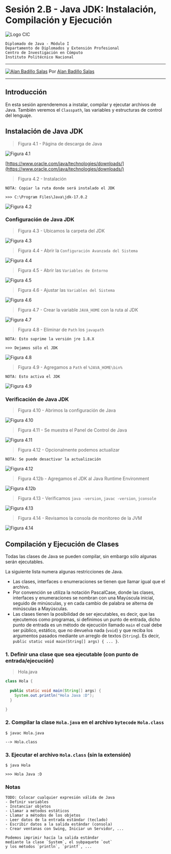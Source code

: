 # Sesión 2.B - Java JDK: Instalación, Compilación y Ejecución

![Logo CIC](./figuras/logo.png)

    Diplomado de Java - Módulo I
    Departamento de Diplomados y Extensión Profesional
    Centro de Investigación en Cómputo
    Instituto Politécnico Nacional

---

[![Alan Badillo Salas](https://avatars.githubusercontent.com/u/79223578?s=40&v=4 "Alan Badillo Salas")](https://github.com/dragonnomada) Por [Alan Badillo Salas](https://github.com/dragonnomada)

---

## Introducción

En esta sesión aprenderemos a instalar, compilar y ejecutar archivos de Java. También veremos el `Classpath`, las variables y estructuras de control del lenguaje.

## Instalación de Java JDK

> Figura 4.1 - Página de descarga de Java

![Figura 4.1](./figuras/4.1.png)

[https://www.oracle.com/java/technologies/downloads/](https://www.oracle.com/java/technologies/downloads/)

> Figura 4.2 - Instalación

    NOTA: Copiar la ruta donde será instalado el JDK

    >>> C:\Program Files\Java\jdk-17.0.2

![Figura 4.2](./figuras/4.2.png)

### Configuración de Java JDK

> Figura 4.3 - Ubicamos la carpeta del JDK

![Figura 4.3](./figuras/4.3.png)

> Figura 4.4 - Abrir la `Configuración Avanzada del Sistema`

![Figura 4.4](./figuras/4.4.png)

> Figura 4.5 - Abrir las `Variables de Entorno`

![Figura 4.5](./figuras/4.5.png)

> Figura 4.6 - Ajustar las `Variables del Sistema`

![Figura 4.6](./figuras/4.6.png)

> Figura 4.7 - Crear la variable `JAVA_HOME` con la ruta al JDK

![Figura 4.7](./figuras/4.7.png)

> Figura 4.8 - Eliminar de `Path` los `javapath`

    NOTA: Esto suprime la versión jre 1.8.X

    >>> Dejamos sólo el JDK

![Figura 4.8](./figuras/4.8.png)

> Figura 4.9 - Agregamos a `Path` el `%JAVA_HOME\bin%`

    NOTA: Esto activa el JDK

![Figura 4.9](./figuras/4.9.png)

### Verificación de Java JDK

> Figura 4.10 - Abrimos la configuración de Java

![Figura 4.10](./figuras/4.10.png)

> Figura 4.11 - Se muestra el Panel de Control de Java

![Figura 4.11](./figuras/4.11.png)

> Figura 4.12 - Opcionalmente podemos actualizar

    NOTA: Se puede desactivar la actualización

![Figura 4.12](./figuras/4.12.png)

> Figura 4.12b - Agregamos el JDK al Java Runtime Environment

![Figura 4.12b](./figuras/4.12b.png)

> Figura 4.13 - Verificamos `java -version`, `javac -version`, `jconsole`

![Figura 4.13](./figuras/4.13.png)

> Figura 4.14 - Revisamos la consola de monitoreo de la JVM

![Figura 4.14](./figuras/4.14.png)

## Compilación y Ejecución de Clases

Todas las clases de Java se pueden compilar, sin embargo sólo algunas serán ejecutables.

La siguiente lista numera algunas restricciones de Java.

* Las clases, interfaces o enumeraciones se tienen que llamar igual que el archivo.
* Por convención se utiliza la notación PascalCase, donde las clases, interfaces y enumeraciones se nombran con una Mayúscula inicial, seguido de minúsculas, y en cada cambio de palabra se alterna de minúsculas a Mayúsculas.
* Las clases tienen la posibilidad de ser ejecutables, es decir, que las ejecutemos como programas, si definimos un punto de entrada, dicho punto de entrada es un método de ejecución llamado `main` el cual debe ser público, estático, que no devuelva nada (`void`) y que reciba los argumentos pasados mediante un arreglo de textos (`String`). Es decir, `public static void main(String[] args) { ... }`.

### 1. Definir una clase que sea ejecutable (con punto de entrada/ejecución)

> Hola.java

```java
class Hola {
  
  public static void main(String[] args) {
    System.out.println("Hola Java :D");
  }

}
```

### 2. Compilar la clase `Hola.java` en el archivo `bytecode` `Hola.class`

    $ javac Hola.java

    --> Hola.class

### 3. Ejecutar el archivo `Hola.class` (sin la extensión)

    $ java Hola

    >>> Hola Java :D

### Notas

    TODO: Colocar cualquier expresión válida de Java
    - Definir variables
    - Instanciar objetos
    - Llamar a métodos estáticos
    - Llamar a métodos de los objetos
    - Leer datos de la entrada estándar (teclado)
    - Escribir datos a la salida estándar (consola)
    - Crear ventanas con Swing, Iniciar un Servidor, ...

    Podemos imprimir hacía la salida estándar
    mediante la clase `System`, el subpaquete `out`
    y los métodos `println`, `printf`, ...


